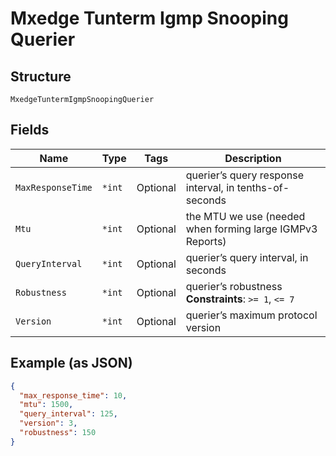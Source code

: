 
# Mxedge Tunterm Igmp Snooping Querier

## Structure

`MxedgeTuntermIgmpSnoopingQuerier`

## Fields

| Name | Type | Tags | Description |
|  --- | --- | --- | --- |
| `MaxResponseTime` | `*int` | Optional | querier’s query response interval, in tenths-of-seconds |
| `Mtu` | `*int` | Optional | the MTU we use (needed when forming large IGMPv3 Reports) |
| `QueryInterval` | `*int` | Optional | querier’s query interval, in seconds |
| `Robustness` | `*int` | Optional | querier’s robustness<br>**Constraints**: `>= 1`, `<= 7` |
| `Version` | `*int` | Optional | querier’s maximum protocol version |

## Example (as JSON)

```json
{
  "max_response_time": 10,
  "mtu": 1500,
  "query_interval": 125,
  "version": 3,
  "robustness": 150
}
```

